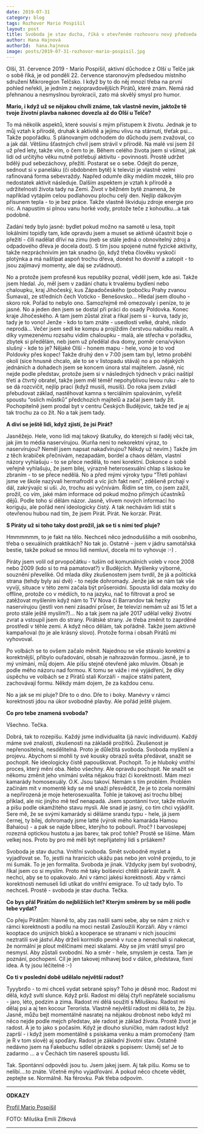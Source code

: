```yaml
---
date: 2019-07-31
category: blog
tags: Rozhovor Mario Pospíšil
layout: post
title: Svoboda je stav ducha, říká v otevřeném rozhovoru nový předseda místního sdružení Pirátů v Telči 
author: Hana Hajnová
authorId:  hana.hajnova
image: posts/2019-07-31-rozhovor-mario-pospisil.jpg
---
```


Olší, 31. července 2019 - Mario Pospíšil, aktivní důchodce z Olší u Telče jak o sobě říká, je od pondělí 22. července staronovým předsedou místního sdružení Mikroregion Telčsko. I když by to do něj mnozí třeba na první pohled neřekli, je jedním z nejopravdovějších Pirátů, které znám. Nemá rád přehnanou a nesmyslnou byrokracii, zato má skvělý smysl pro humor.

**Mario, i když už se nějakou chvíli známe, tak vlastně nevím, jaktože tě tvoje životní plavba nakonec dovezla až do Olší u Telče?**

To má několik aspektů, které souvisí s mým přístupem k životu. Jednak je to můj vztah k přírodě, druhak k aktivitě a jejímu vlivu na stárnutí, třeťak psi… Takže popořádku. S plánovaným odchodem do důchodu jsem zvažoval, co a jak dál. Většinu šťastných chvil jsem strávil v přírodě. Na malé vsi jsem žil už před lety, takže vím, o čem to je. Během celého života jsem si všímal, jak lidi od určitýho věku nutně potřebují aktivitu - povinnosti. Prostě udržet bdělý pud sebezáchovy, přežití. Postarat se o sebe. Odejít do penze, sednout si v paneláku (či obdobném bytě) k televizi je vlastně velmi rafinovaná forma sebevraždy. Napřed odumře díky médiím mozek, tělo pro nedostatek aktivit následuje. Dalším aspektem je vztah k přírodě a udržitelnosti života tady na Zemi. Život v běžném bytě znamená, že například vytápím celou podlahovou plochu celý den. Nejlíp dálkovým přísunem tepla - to je bez práce. Takže vlastně likviduju zdroje energie pro nic. A napustím si plnou vanu horké vody, protože teče z kohoutku...a tak podobně. 

Zadání tedy bylo jasné: bydlet pokud možno na samotě u lesa, topit lokálními topidly tam, kde opravdu jsem a muset se aktivně účastnit boje o přežití - čili nadělat dříví na zimu (neb se stále jedná o obnovitelný zdroj a odpadového dřeva je docela dost). S tím jsou spojené nutné fyzické aktivity, takže nezpráchnivím jen tak snadno (jo, když třeba člověku vyskočí plotýnka a má naštípat aspoň trochu dřeva, donést ho dovnitř a zatopit - to jsou zajímavý momenty, ale daj se zvládnout).

No a protože jsem profesně kus republiky poznal, věděl jsem, kde asi. Takže jsem hledal. Jo, měl jsem v zadání chatu k trvalému bydlení nebo chaloupku, kraj Jihočeský, kus Západočeského (pobočku Prahy zvanou Šumava), ze středních čech Voticko - Benešovsko… Hledal jsem dlouho - skoro rok. Pořád to nebylo ono. Samozřejmě mě omezovaly i peníze, to je jasné. No a jeden den jsem se dostal při práci do osady Poldovka. Konec kraje Jihočeského. A tam jsem zůstal zírat a říkal jsem si - kurva, tady jo, tady je to vono! Jenže - kdo to tam znáte - usedlosti velké, drahé, nikdo neprodá… Večer jsem sedl ke kompu a projíždím čerstvou nabídku realit. A díky vymezenému rozsahu vidím chaloupku - malá, ale střecha v pořádku, zbytek si předělám, neb jsem už předělal dva domy, poměr cena/výkon slušný - kde to je? Nějaké Olší - honem mapu - hele, vono je to vod Poldovky přes kopec! Takže druhý den v 7:00 jsem tam byl, letmo proběhl okolí (sice hnusně chcalo, ale to se  v listopadu stává) no a po nějakých jednáních a dohadech jsem se koncem února stal majitelem. Jasně, nic nejde podle představ, protože jsem si v následných týdnech v práci naštípl třetí a čtvrtý obratel, takže jsem měl téměř nepohyblivou levou ruku - ale to se dá rozcvičit, nejlíp prací (když musíš, musíš). Do roka jsem zvládl přebudovat základ, nastěhovat kamna s terciálním spalováním, vyřešit spoustu “oslích můstků” předchozích majitelů a začal jsem tady žít. Pochopitelně jsem prodal byt v centru Českých Budějovic, takže teď je aj tak trochu za co žít. No a tak jsem tady.

**A diví se ještě lidi, když zjistí, že jsi Pirát?**

Jasněžejo. Hele, vono lidi maj takový škatulky, do kterejch si řaděj věci tak, jak jim to média naservírujou. (Kurňa není to nekorektní výraz, to naservírujou? Neměl jsem napsat nakaďvírujou? Někdy už nevím.) Takže jim z těch krabiček přečnívám, nezapadám, bordel a chaos dělám, vlastní názory vyhlašuju - to se přece nedělá, to není korektní. Dokonce o sobě veřejně vyhlašuju, že jsem bílej, výrazně heterosexuální chlap s láskou ke zbraním - to se přece nedělá. No a před mými výroky typu “Třetí pohlaví jsme ve škole nazývali hermafrodit a víc jich fakt není”, zděšeně prchají v dál, zakrývajíc si uši. Jo, trochu asi vyčnívám. Řídím se tím, co jsem zažil, prožil, co vím, jaké mám informace od pokud možno přímých účastníků dějů. Podle toho si dělám názor. Jasně, vlivem nových informací ho koriguju, ale pořád není ideologicky čistý. A tak nechávám lidi stát s otevřenou hubou nad tím, že jsem Pirát. Pirát. Ne korzár. Pirát.

**S Piráty už si toho taky dost prožil, jak se ti s nimi teď pluje?**

Hmmmmmm, to je fakt na tělo. Nechceš něco jednoduššího a míň osobního, třeba o sexuálních praktikách? No tak jo. Ostatně - jsem v jádru samotářská bestie, takže pokud se mnou lidi nemluví, docela mi to vyhovuje  :-) .

Piráty jsem volil od prvopočátku - tuším od komunálních voleb v roce 2008 nebo 2009 (kdo si to má pamatovat?) v Budějcích. Myšlenky výborné, souznění převeliké. Od mlada díky zkušenostem jsem tvrdil, že já a politická strana (tehdy byly asi dvě) - to nejde dohromady. Jenže jak se nám tak vše vyvíjí, situace v této zemi začala být průseroidní. Spousta lidí dala mozky do offline, protože co v médiích, to na jazyku, nač to filtrovat a proč se zatěžovat myšlením když nám to TV Nova či Barrandov tak hezky naservírujou (jestli von není zásadní průser, že televizi nemám už asi 15 let a proto stále ještě myslím?)... No a tak jsem na jaře 2017 udělal velký životní zvrat a vstoupil jsem do strany. Pirátské strany. Je třeba změnit to zaprděné prostředí v téhle zemi. A když něco dělám, tak pořádně. Takže jsem aktivně kampaňoval (to je ale krásný slovo). Protože forma i obsah Pirátů mi vyhovoval.

Po volbách se to ovšem začalo měnit. Najednou se vše stávalo korektní a korektnější, přibylo ouřadování, obsah je nahrazován formou...jasně, je to mý vnímání, můj dojem. Ale píšu stejně otevřeně jako mluvím. Obsah je podle mého názoru nad formou. K tomu se váže i mé vyjádření, že díky úspěchu ve volbách se z Pirátů stali Korzáři - majíce státní patent, zachovávají formu. Někdy mám dojem, že za každou cenu.

No a jak se mi pluje? Dře to o dno. Dře to i boky. Manévry v rámci korektnosti jdou na úkor svobodné plavby. Ale pořád ještě plujem.

**Co pro tebe znamená svoboda?** 

Všechno. Tečka.

Dobrá, tak to rozepíšu. Každý jsme individualita (já navíc individuum). Každý máme své znalosti, zkušenosti na základě prožitků. Zkušenost je nepřenositelná, nesdělitelná. Proto je důležitá svoboda. Svoboda myšlení a projevu. Abychom si mohli ty své kousky obrazů světa předávat, snažit se pochopit. Ne ideologicky čistě papouškovat. Pochopit. To je hluboký vnitřní proces, který mění oba. Nebo všechny. Ale opravdu pochopit. Ne snažit se někomu změnit jeho vnímání světa nějakou frází či korektností. Mám mezi kamarády homosexuály. O.K. Jsou takoví. Nemám s tím problém. Problém začínám mít v momentě kdy se mě snaží přesvědčit, že je to zcela normální a nepřirozená je moje heterosexualita. Tohle je takovej asi trochu blbej příklad, ale nic jinýho mě teď nenapadá. Jsem spontánní tvor, takže mluvím a píšu podle okamžitého stavu mysli. Ale snad je jasný, co tím chci vyjádřit. Sere mě, že se svými kamarády si děláme srandu typu - hele, já jsem černej, ty bílej, dohromady jsme latté (výrok mého kamaráda Hamou Bahaiou) - a pak se najde blbec, kterýho to pobouří. Proč? I barvoslepej rozezná optickou hustotu a jas barev, tak proč tohle? Prostě se lišíme. Mám velkej nos. Proto by pro mě měli být nepřijatelný lidi s pršákem?

Svoboda je stav ducha. Vnitřní svoboda. Smět svobodně myslet a vyjadřovat se. To, jestli na hranicích ukážu pas nebo jen volně projedu, to je mi šumák. To je jen formalita. Svoboda je jinak. Vždycky jsem byl svobodný, říkal jsem co si myslím. Proto mě taky bolševici chtěli párkrát zavřít. A nechci, aby se to opakovalo. Ani v rámci jakési korektnosti. Aby v rámci korektnosti nemuseli lidi utíkat do vnitřní emigrace. To už tady bylo. To nechceš. Prostě - svoboda je stav ducha. Tečka.

**Co bys přál Pirátům do nejbližších let? Kterým směrem by se měli podle tebe vydat?**  

Co přeju Pirátům: hlavně to, aby zas našli sami sebe, aby se nám z nich v rámci korektnosti a podílu na moci nestali Zasloužilí Korzáři. Aby v rámci kooptace do unijních bloků a kooperace se stranami v nich jsoucími neztratili své jáství.Aby drželi kormidlo pevně v ruce a nenechali si nakecat, že normální je plout mělčinami mezi skalami. Aby se jim vrátil smysl pro nesmysl. Aby zůstali svobodní.
No a směr - hele, smyslem je cesta. Tam je poznání, pochopení. Cíl je jen takovej mlhavej bod v dálce, představa, fixní idea. A ty jsou léčitelné  :-)

**Co ti v poslední době udělalo největší radost?**

Tyyybrďo - to mi chceš vydat sebrané spisy? Toho je děsně moc. Radost mi dělá, když svítí slunce. Když prší. Radost mi dělaj čtyři nepřátelé socialismu - jaro, léto, podzim a zima. Radost mi dělá soužití s Miluškou. Radost mi dělaj psi a aj ten kocour Terorista. Vlastně největší radost mi dělá to, že žiju. Jasně, můžu bejt momentálně nasratej na nějakou drobnost nebo když mi něco nejde podle mejch představ, ale radost je základ života. Prostě život je radost. A je to jako s počasím. Když je dlouho sluníčko, mám radost když zaprší - i když jsem momentálně s psiskama venku a mám promočený (tam je R v tom slově) aj spoďáry.
Radost je základní životní stav. Ostatně nedávno jsem na Fakebuchu sdílel obrázek s popisem: Usměj se! Je to zadarmo … a v Čechách tím nasereš spoustu lidí.

	
Tak. Spontánní odpovědi jsou tu. Jsem jakej jsem. Aj tak píšu. Komu se to nelíbí….to znáte. Včetně mýho vyjadřování. A pokud něco chcete vědět, zeptejte se. Normálně. Na férovku. Pak třeba odpovím.

---
**ODKAZY**

[Profil Mario Pospíšil](https://vysocina.pirati.cz/lide/mario-pospisil/)

FOTO: Miluška Emili Zítková

---

